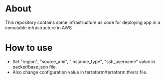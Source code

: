 # About
This repository contains some infrastructure as code for deploying app in a immutable infrastructure in AWS

# How to use

* Set "region", "source_ami", "instance_type", "ssh_username" value in packer/base.json file.
* Also change configuration value in terraform/terraform.tfvars file.
